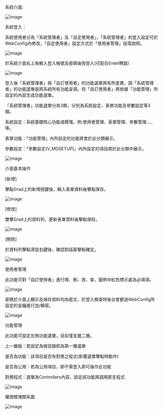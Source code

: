 系統介面:

![image](https://user-images.githubusercontent.com/104553653/192444408-85a90599-cb9a-43bc-8ce6-e6496d5f1f98.png)

系統登入：

系統使用者分為「系統管理者」及「自定使用者」，「系統管理者」的登入設定可於WebConfig內修改，「自定使用者」設定方式於「使用者管理」段落說明。

![image](https://user-images.githubusercontent.com/104553653/192445249-1dc2b3f1-0d9b-42d9-8421-00c68dfcc164.png)

於系統介面右上角輸入登入帳號及密碼後按登入(可配合Enter轉跳)

![image](https://user-images.githubusercontent.com/104553653/192445723-d03004a6-4de3-4e37-b16a-cd8a0d2bc98a.png)

登入後「系統管理者」與「自訂使用者」的功能選單將有所差異，因「系統管理者」的功能選單是將系統所有功能呈現。但「自訂使用者」將依據「功能管理」所設定的內容生成功能選單。

「系統管理者」功能選單分為3類，分別為系統設定、表單功能及參數設定等3類。

系統設定：系統基礎核心功能或模塊，例:使用者管理、表單管理、參數管理.....等。

表單功能：「功能管理」內所設定的功能將會於此分類展示。

參數設定：「參數設定(V_MDSETUP)」內所設定的項目將於此分類中展示。

![image](https://user-images.githubusercontent.com/104553653/192446603-5f077903-0c99-441e-aaa7-b9ac24d8109b.png)

介面基本操作

[新增]

擊點Grad上的新增按鍵後，輸入表單資料後擊點保存。

![image](https://user-images.githubusercontent.com/104553653/192700121-e32a17a5-4f7b-411c-97d1-7b01d2382f95.png)

[修改]

雙擊Grad上的資料列，更新表單資料後擊點保存。

![image](https://user-images.githubusercontent.com/104553653/192700313-710c3af2-cb54-4628-8fc1-a6c6fa907745.png)

[刪除]

於資料列擊點滑鼠右鍵後，確認對話窗擊點確定。

![image](https://user-images.githubusercontent.com/104553653/192700619-2ad365b9-d7ba-4e4e-9d08-3ec7f77a5166.png)




使用者管理

此功能可對「自訂使用者」進行增、刪、改、查，圖例中紅色標示處為必填項。

![image](https://user-images.githubusercontent.com/104553653/192696249-c943c934-23d9-42c0-90ac-b8bb353829b6.png)

密碼於介面上顯示及保存資料均為密文，於登入檢查時後台會都過WebConfig所設定的金鑰進行加/解密。

![image](https://user-images.githubusercontent.com/104553653/192696669-d3974912-c7d9-4836-88f2-67903042e9f6.png)

功能管理

此功能可設定左側功能選單，目前僅支援二層。

上一層級：若設定為根目錄即為第一層選單

是否為功能：該項目是否有對應之程式(影響選單擊點時動作)

是否為公用：若為公用項目，即不需登入即可操作此功能

對應程式：選單為Controllers內容，設定該功能將調用那支程式

![image](https://user-images.githubusercontent.com/104553653/192696971-de4d3565-a900-4bdf-b410-56e34f3f379c.png)

權限模塊關系圖

![image](https://user-images.githubusercontent.com/104553653/192699363-6100b0de-a81e-427d-b45d-881235f660cd.png)







